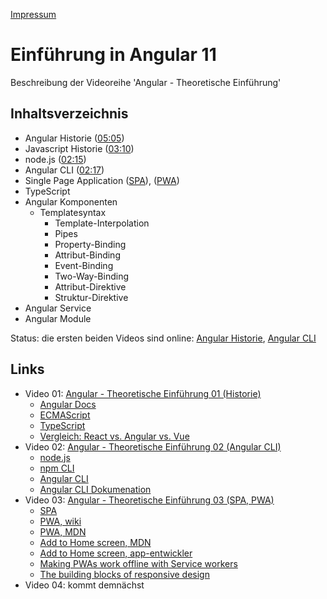 [Impressum](https://gui.expert/)

# Einführung in Angular 11

Beschreibung der Videoreihe 'Angular - Theoretische Einführung'

## Inhaltsverzeichnis

*  Angular Historie ([05:05](https://youtu.be/fYrFEIoWgqM?t=125))
*  Javascript Historie ([03:10](https://youtu.be/fYrFEIoWgqM?t=190))
*  node.js ([02:15](https://youtu.be/xYxAyjoPcoA?t=15))
*  Angular CLI ([02:17](https://youtu.be/xYxAyjoPcoA?t=137))
*  Single Page Application ([SPA](https://youtu.be/IUYM34CfpUQ?t=15)), ([PWA](https://youtu.be/IUYM34CfpUQ?t=173))
*  TypeScript
*  Angular Komponenten
   *  Templatesyntax
      *  Template-Interpolation
      *  Pipes
      *  Property-Binding 
      *  Attribut-Binding
      *  Event-Binding
      *  Two-Way-Binding
      *  Attribut-Direktive 
      *  Struktur-Direktive 
*  Angular Service
*  Angular Module

Status: die ersten beiden Videos sind online: [Angular Historie](https://www.youtube.com/watch?v=fYrFEIoWgqM), [Angular CLI](https://www.youtube.com/watch?v=xYxAyjoPcoA)

## Links

*  Video 01: [Angular - Theoretische Einführung 01 (Historie)](https://www.youtube.com/watch?v=fYrFEIoWgqM)
   *  [Angular Docs](https://angular.io/docs)
   *  [ECMAScript](https://www.ecma-international.org/publications-and-standards/standards/)
   *  [TypeScript](https://www.typescriptlang.org/)
   *  [Vergleich: React vs. Angular vs. Vue](https://academind.com/tutorials/angular-vs-react-vs-vue-my-thoughts/)
*  Video 02: [Angular - Theoretische Einführung 02 (Angular CLI)](https://www.youtube.com/watch?v=xYxAyjoPcoA)
   *  [node.js](https://nodejs.org/de/)
   *  [npm CLI](https://docs.npmjs.com/cli/v7/commands/npm)
   *  [Angular CLI](https://cli.angular.io/)
   *  [Angular CLI Dokumenation](https://angular.io/cli)
*  Video 03: [Angular - Theoretische Einführung 03 (SPA, PWA)](https://youtu.be/IUYM34CfpUQ)
   *  [SPA](https://de.wikipedia.org/wiki/Single-Page-Webanwendung)
   *  [PWA, wiki](https://de.wikipedia.org/wiki/Progressive_Web_App)
   *  [PWA, MDN](https://developer.mozilla.org/en-US/docs/Web/Progressive_web_apps)
   *  [Add to Home screen, MDN](https://developer.mozilla.org/en-US/docs/Web/Progressive_web_apps/Add_to_home_screen)
   *  [Add to Home screen, app-entwickler](https://app-entwickler-verzeichnis.de/app-news/13-programmierung-a-developer-tools/637-add-to-homescreen-progressive-web-apps-vorteile-und-nachteile)
   *  [Making PWAs work offline with Service workers](https://developer.mozilla.org/en-US/docs/Web/Progressive_web_apps/Offline_Service_workers)
   *  [The building blocks of responsive design](https://developer.mozilla.org/en-US/docs/Web/Progressive_web_apps/Responsive/responsive_design_building_blocks)
*  Video 04: kommt demnächst
